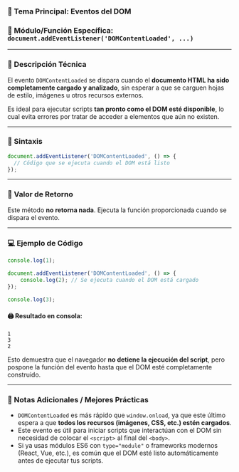 ### 🧠 Tema Principal: Eventos del DOM

### 📌 Módulo/Función Específica: `document.addEventListener('DOMContentLoaded', ...)`

---

### 📖 Descripción Técnica

El evento `DOMContentLoaded` se dispara cuando el **documento HTML ha sido completamente cargado y analizado**, sin esperar a que se carguen hojas de estilo, imágenes u otros recursos externos.

Es ideal para ejecutar scripts **tan pronto como el DOM esté disponible**, lo cual evita errores por tratar de acceder a elementos que aún no existen.

---

### 🧾 Sintaxis

```javascript
document.addEventListener('DOMContentLoaded', () => {
  // Código que se ejecuta cuando el DOM está listo
});
```

---

### 🔁 Valor de Retorno

Este método **no retorna nada**. Ejecuta la función proporcionada cuando se dispara el evento.

---

### 💻 Ejemplo de Código

```javascript
console.log(1);

document.addEventListener('DOMContentLoaded', () => {
    console.log(2); // Se ejecuta cuando el DOM está cargado
});

console.log(3);
```

#### 🖨️ Resultado en consola:

```
1
3
2
```

Esto demuestra que el navegador **no detiene la ejecución del script**, pero pospone la función del evento hasta que el DOM esté completamente construido.

---

### 📝 Notas Adicionales / Mejores Prácticas

* `DOMContentLoaded` es más rápido que `window.onload`, ya que este último espera a que **todos los recursos (imágenes, CSS, etc.) estén cargados**.
* Este evento es útil para iniciar scripts que interactúan con el DOM sin necesidad de colocar el `<script>` al final del `<body>`.
* Si ya usas módulos ES6 con `type="module"` o frameworks modernos (React, Vue, etc.), es común que el DOM esté listo automáticamente antes de ejecutar tus scripts.